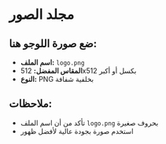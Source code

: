 # مجلد الصور

## ضع صورة اللوجو هنا:
- **اسم الملف:** `logo.png`
- **المقاس المفضل:** 512x512 بكسل أو أكبر
- **النوع:** PNG بخلفية شفافة

## ملاحظات:
- تأكد من أن اسم الملف `logo.png` بحروف صغيرة
- استخدم صورة بجودة عالية لأفضل ظهور
